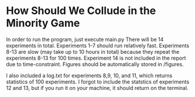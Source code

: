 # How Should We Collude in the Minority Game

In order to run the program, just execute main.py
There will be 14 experiments in total. Experiments 1-7 should run relatively fast. Experiments 8-13 are slow (may take up to 10 hours in total) because they repeat the experiments 8-13 for 100 times. Experiment 14 is not included in the report due to time-constraint. Figures should be automatically stored in /figures.

I also included a log.txt for experiments 8,9, 10, and 11, which returns statistics of 100 experiments. I forgot to include the statstics of experiments 12 and 13, but if you run it on your machine, it should return on the terminal.
